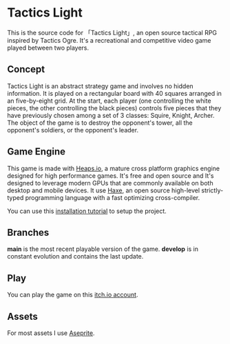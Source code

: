 # Tactics Light

This is the source code for 「Tactics Light」, an open source tactical RPG inspired by Tactics Ogre. It's a recreational and competitive video game played between two players.

## Concept

Tactics Light is an abstract strategy game and involves no hidden information. It is played on a rectangular board with 40 squares arranged in an five-by-eight grid. At the start, each player (one controlling the white pieces, the other controlling the black pieces) controls five pieces that they have previously chosen among a set of 3 classes: Squire, Knight, Archer. The object of the game is to destroy the opponent's tower, all the opponent's soldiers, or the opponent's leader.

## Game Engine

This game is made with [Heaps.io](https://heaps.io/), a mature cross platform graphics engine designed for high performance games. It's free and open source and It's designed to leverage modern GPUs that are commonly available on both desktop and mobile devices. It use [Haxe](https://haxe.org/), an open source high-level strictly-typed programming language with a fast optimizing cross-compiler.

You can use this [installation tutorial](https://heaps.io/documentation/installation.html) to setup the project.

## Branches

**main** is the most recent playable version of the game.
**develop** is in constant evolution and contains the last update.

## Play

You can play the game on this [itch.io account](https://aslan85.itch.io/tactics-light).

## Assets

For most assets I use [Aseprite](https://www.aseprite.org/).
